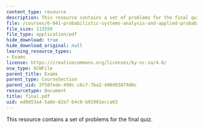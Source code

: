 ```yaml
---
content_type: resource
description: This resource contains a set of problems for the final quiz.
file: /courses/6-041-probabilistic-systems-analysis-and-applied-probability-spring-2006/ed0d53a45a8e82e7b4c0b91901ecca63_final.pdf
file_size: 113559
file_type: application/pdf
hide_download: true
hide_download_original: null
learning_resource_types:
- Exams
license: https://creativecommons.org/licenses/by-nc-sa/4.0/
ocw_type: OCWFile
parent_title: Exams
parent_type: CourseSection
parent_uid: 3f50fede-490c-c6c7-7ba2-490d93879d0c
resourcetype: Document
title: final.pdf
uid: ed0d53a4-5a8e-82e7-b4c0-b91901ecca63
---
```

This resource contains a set of problems for the final quiz.